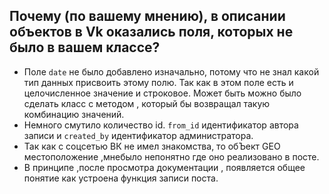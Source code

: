 ## Почему (по вашему мнению), в описании объектов в Vk оказались поля, которых не было в вашем классе?
* Поле `date` не было добавлено изначально, потому что не знал какой тип данных присвоить этому полю.
Так как в этом поле есть и целочисленное значение и строковое. Может быть можно было сделать класс 
с методом , который бы возвращал такую комбинацию значений.
* Немного смутило количество id. `from_id` идентификатор автора записи и `created_by` 
идентификатор администратора.
* Так как с соцсетью ВК не имел знакомства, то обЪект GEO местоположение ,мнебыло непонятно 
где оно реализовано в посте.
* В принципе ,после просмотра документации , появляется общее понятие как устроена функция записи поста.